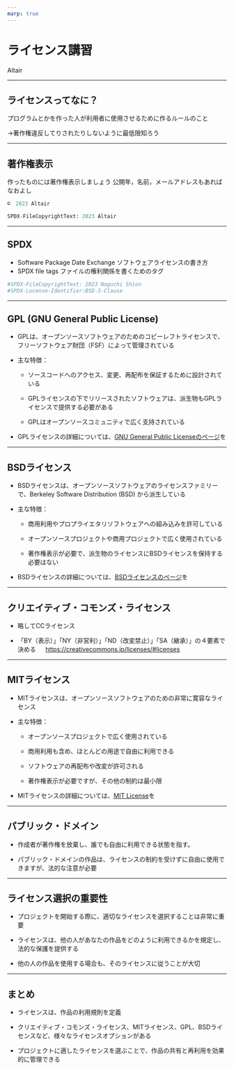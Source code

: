 ```yaml
---
marp: true
---
```


# ライセンス講習
Altair

---
## ライセンスってなに？

プログラムとかを作った人が利用者に使用させるために作るルールのこと

→著作権違反してりされたりしないように最低限知ろう

---

## 著作権表示
作ったものには著作権表示しましょう
公開年，名前，メールアドレスもあればなおよし
```py
©　2023 Altair
```
```py
SPDX-FileCopyrightText: 2023 Altair
```
---
## SPDX
- Software Package Date Exchange 
ソフトウェアライセンスの書き方
- SPDX file tags
ファイルの権利関係を書くためのタグ

```py
#SPDX-FileCopyrightText: 2023 Noguchi Shion
#SPDX-Locense-Identifier:BSD-3-Clause
```
---
## GPL (GNU General Public License)

- GPLは、オープンソースソフトウェアのためのコピーレフトライセンスで、フリーソフトウェア財団（FSF）によって管理されている
- 主な特徴：

  - ソースコードへのアクセス、変更、再配布を保証するために設計されている

  - GPLライセンスの下でリリースされたソフトウェアは、派生物もGPLライセンスで提供する必要がある

  - GPLはオープンソースコミュニティで広く支持されている

- GPLライセンスの詳細については、[GNU General Public Licenseのページ](https://www.gnu.org/licenses/gpl-3.0.en.html)を

---
## BSDライセンス

- BSDライセンスは、オープンソースソフトウェアのライセンスファミリーで、Berkeley Software Distribution (BSD) から派生している

- 主な特徴：

  - 商用利用やプロプライエタリソフトウェアへの組み込みを許可している

  - オープンソースプロジェクトや商用プロジェクトで広く使用されている

  - 著作権表示が必要で、派生物のライセンスにBSDライセンスを保持する必要はない

- BSDライセンスの詳細については、[BSDライセンスのページ](https://opensource.org/licenses/BSD-3-Clause)を

---
## クリエイティブ・コモンズ・ライセンス

- 略してCCライセンス

- 「BY（表示）」「NY（非営利）」「ND（改変禁止）」「SA（継承）」の４要素で決める
　 
https://creativecommons.jp/licenses/#licenses

---
## MITライセンス

- MITライセンスは、オープンソースソフトウェアのための非常に寛容なライセンス

- 主な特徴：

  - オープンソースプロジェクトで広く使用されている

  - 商用利用も含め、ほとんどの用途で自由に利用できる

  - ソフトウェアの再配布や改変が許可される
  
  - 著作権表示が必要ですが、その他の制約は最小限

- MITライセンスの詳細については、[MIT License](https://opensource.org/licenses/MIT)を

---
## パブリック・ドメイン

- 作成者が著作権を放棄し、誰でも自由に利用できる状態を指す。

- パブリック・ドメインの作品は、ライセンスの制約を受けずに自由に使用できますが、法的な注意が必要

---
## ライセンス選択の重要性

- プロジェクトを開始する際に、適切なライセンスを選択することは非常に重要

- ライセンスは、他の人があなたの作品をどのように利用できるかを規定し、法的な保護を提供する

- 他の人の作品を使用する場合も、そのライセンスに従うことが大切

---
## まとめ

- ライセンスは、作品の利用規則を定義

- クリエイティブ・コモンズ・ライセンス、MITライセンス、GPL、BSDライセンスなど、様々なライセンスオプションがある

- プロジェクトに適したライセンスを選ぶことで、作品の共有と再利用を効果的に管理できる


